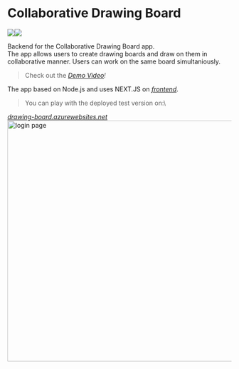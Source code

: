 # Collaborative Drawing Board

<img src="https://shields.io/badge/Typescript-white?logo=typescript&style=for-the-badge"><img src="https://shields.io/badge/node.js-black?logo=node.js&style=for-the-badge">

Backend for the Collaborative Drawing Board app.\
The app allows users to create drawing boards and draw on them in\
collaborative manner. Users can work on the same board simultaniously.

>Check out the <a href=""><i>Demo Video</a>!</i>

The app based on Node.js and uses NEXT.JS on <a href="https://github.com/ivang5711/CollaborativeDrawingBoard"><i>frontend</i></a>.

>You can play with the deployed test version on:\
<a href="">
<u><i>drawing-board.azurewebsites.net</i></u>
</a>

<img src="img/logged-in-multiple-users.png" alt="login page" width="540">
